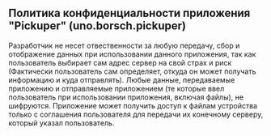 ## Политика конфиденциальности приложения "Pickuper" (uno.borsch.pickuper)
Разработчик не несет отвественности за любую передачу, сбор и отображение данных при использовании данного приложения, так как пользователь выбирает сам адрес сервер на свой страх и риск (Фактически пользователь сам определяет, откуда он может получать информацию и куда отправлять). Любые данные, передаваемые приложению и отправляемые приложением (те которые ввел пользователь при использовании приложения, включая файлы), не шифруются. Приложение может получить доступ к файлам устройства только с соглашения пользователя для передачи их конечному серверу, который указал пользователь.
